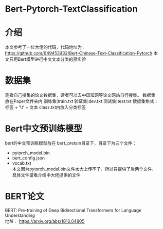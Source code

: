 #       Bert-Pytorch-TextClassification

#  介绍
本文参考了一位大佬的代码，代码地址为：https://github.com/649453932/Bert-Chinese-Text-Classification-Pytorch
本文只用Bert模型进行中文文本分类的预实验

# 数据集
笔者自己搜集的论文数据集，读者可以去中国知网等论文网站自行搜集。
数据集放在Paper文件夹内
训练集|train.txt
验证集|dev.txt
测试集|test.txt
数据集格式：标签 + '\t' + 文本
class.txt内放入分类标签

# Bert中文预训练模型
bert的中文预训练模型放在 bert_pretain目录下，目录下为三个文件：
 - pytorch_model.bin  
 - bert_config.json  
 - vocab.txt  
 本文因为pytorch_model.bin文件太大上传不了，所以只提供了后两个文件，具体文件请看介绍中大佬提供的文件
 
 # BERT论文
 BERT: Pre-training of Deep Bidirectional Transformers for Language Understanding  
 地址： https://arxiv.org/abs/1810.04805
